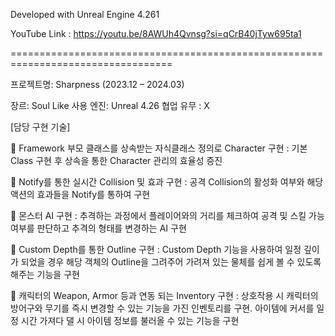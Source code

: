 Developed with Unreal Engine 4.261

YouTube Link : https://youtu.be/8AWUh4Qvnsg?si=qCrB40jTyw695ta1

==================================================================================

프로젝트명: Sharpness (2023.12 – 2024.03)

장르: Soul Like
사용 엔진: Unreal 4.26
협업 유무 : X

[담당 구현 기술]

	Framework 부모 클래스를 상속받는 자식클래스 정의로 Character 구현
: 기본 Class 구현 후 상속을 통한 Character 관리의 효율성 증진

	Notify를 통한 실시간 Collision 및 효과 구현
: 공격 Collision의 활성화 여부와 해당 액션의 효과들을 Notify를 통하여 구현

	몬스터 AI 구현
: 추격하는 과정에서 플레이어와의 거리를 체크하여 공격 및 스킬 가능 여부를 판단하고 추격의 형태를 변경하는 AI 구현

	Custom Depth를 통한 Outline 구현
: Custom Depth 기능을 사용하여 일정 깊이가 되었을 경우 해당 객체의 Outline을 그려주어 가려져 있는 물체를 쉽게 볼 수 있도록 해주는 기능을 구현

	캐릭터의 Weapon, Armor 등과 연동 되는 Inventory 구현
: 상호작용 시 캐릭터의 방어구와 무기를 즉시 변경할 수 있는 기능을 가진 인벤토리를 구현. 아이템에 커서를 일정 시간 가져다 댈 시 아이템 정보를 불러올 수 있는 기능을 구현
